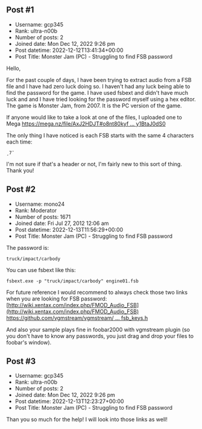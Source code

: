 ## Post #1
- Username: gcp345
- Rank: ultra-n00b
- Number of posts: 2
- Joined date: Mon Dec 12, 2022 9:26 pm
- Post datetime: 2022-12-12T13:41:34+00:00
- Post Title: Monster Jam (PC) - Struggling to find FSB password

Hello,

For the past couple of days, I have been trying to extract audio from a FSB file and I have had zero luck doing so.  I haven't had any luck being able to find the password for the game.  I have used fsbext and didn't have much luck and and I have tried looking for the password myself using a hex editor.  The game is Monster Jam, from 2007.  It is the PC version of the game.

If anyone would like to take a look at one of the files, I uploaded one to Mega
[https://mega.nz/file/AxJ2HDJT#o8nt80kyf ... y1BtaJ0dS0](https://mega.nz/file/AxJ2HDJT#o8nt80kyfOQFi6CNF-EoZK3YhQQPH4IAhy1BtaJ0dS0)

The only thing I have noticed is each FSB starts with the same 4 characters each time:

```
¸7¯
```

I'm not sure if that's a header or not, I'm fairly new to this sort of thing.  Thank you!
## Post #2
- Username: mono24
- Rank: Moderator
- Number of posts: 1671
- Joined date: Fri Jul 27, 2012 12:06 am
- Post datetime: 2022-12-13T11:56:29+00:00
- Post Title: Monster Jam (PC) - Struggling to find FSB password

The password is:

```
truck/impact/carbody
```


You can use fsbext like this:

```
fsbext.exe -p "truck/impact/carbody" engine01.fsb
```


For future reference I would recommend to always check those two links when you are looking for FSB password:
[http://wiki.xentax.com/index.php/FMOD_Audio_FSB](http://wiki.xentax.com/index.php/FMOD_Audio_FSB)
[https://github.com/vgmstream/vgmstream/ ... fsb_keys.h](https://github.com/vgmstream/vgmstream/blob/master/src/meta/fsb_keys.h)

And also your sample plays fine in foobar2000 with vgmstream plugin (so you don't have to know any passwords, you just drag and drop your files to foobar's window).
## Post #3
- Username: gcp345
- Rank: ultra-n00b
- Number of posts: 2
- Joined date: Mon Dec 12, 2022 9:26 pm
- Post datetime: 2022-12-13T12:23:27+00:00
- Post Title: Monster Jam (PC) - Struggling to find FSB password

Than you so much for the help! I will look into those links as well!
